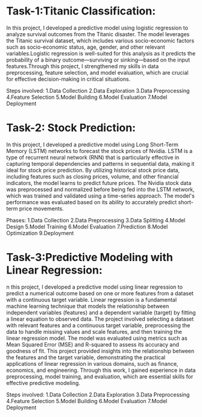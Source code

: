 # Task-1:Titanic Classification:
In this project, I developed a predictive model using logistic regression to analyze survival outcomes from the Titanic disaster. The model leverages the Titanic survival dataset, which includes various socio-economic factors such as socio-economic status, age, gender, and other relevant variables.Logistic regression is well-suited for this analysis as it predicts the probability of a binary outcome—surviving or sinking—based on the input features.Through this project, I strengthened my skills in data preprocessing, feature selection, and model evaluation, which are crucial for effective decision-making in critical situations.

Steps involved:
1.Data Collection
2.Data Exploration
3.Data Preprocessing
4.Feature Selection
5.Model Building
6.Model Evaluation
7.Model Deployment

# Task-2: Stock Prediction:
In this project, I developed a predictive model using Long Short-Term Memory (LSTM) networks to forecast the stock prices of Nvidia. LSTM is a type of recurrent neural network (RNN) that is particularly effective in capturing temporal dependencies and patterns in sequential data, making it ideal for stock price prediction. By utilizing historical stock price data, including features such as closing prices, volume, and other financial indicators, the model learns to predict future prices. The Nvidia stock data was preprocessed and normalized before being fed into the LSTM network, which was trained and validated using a time-series approach. The model's performance was evaluated based on its ability to accurately predict short-term price movements. 

Phases:
1.Data Collection
2.Data Preprocessing
3.Data Splitting
4.Model Design
5.Model Training
6.Model Evaluation
7.Prediction
8.Model Optimization
9.Deployment

# Task-3:Predictive Modeling with Linear Regression:
n this project, I developed a predictive model using linear regression to predict a numerical outcome based on one or more features from a dataset with a continuous target variable. Linear regression is a fundamental machine learning technique that models the relationship between independent variables (features) and a dependent variable (target) by fitting a linear equation to observed data. The project involved selecting a dataset with relevant features and a continuous target variable, preprocessing the data to handle missing values and scale features, and then training the linear regression model. The model was evaluated using metrics such as Mean Squared Error (MSE) and R-squared to assess its accuracy and goodness of fit. This project provided insights into the relationship between the features and the target variable, demonstrating the practical applications of linear regression in various domains, such as finance, economics, and engineering. Through this work, I gained experience in data preprocessing, model training, and evaluation, which are essential skills for effective predictive modeling.

Steps involved:
1.Data Collection
2.Data Exploration
3.Data Preprocessing
4.Feature Selection
5.Model Building
6.Model Evaluation
7.Model Deployment

